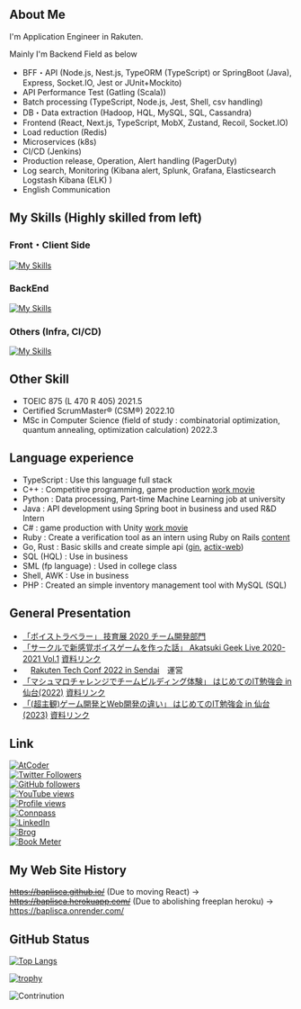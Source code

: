 ## About Me
I'm Application Engineer in Rakuten.

Mainly I'm Backend Field as below
* BFF・API (Node.js, Nest.js, TypeORM (TypeScript) or SpringBoot (Java), Express, Socket.IO, Jest or JUnit+Mockito)
* API Performance Test (Gatling (Scala))
* Batch processing (TypeScript, Node.js, Jest, Shell, csv handling)
* DB・Data extraction (Hadoop, HQL, MySQL, SQL, Cassandra)
* Frontend (React, Next.js, TypeScript, MobX, Zustand, Recoil, Socket.IO)
* Load reduction (Redis)
* Microservices (k8s)
* CI/CD (Jenkins)
* Production release, Operation, Alert handling (PagerDuty)
* Log search, Monitoring (Kibana alert, Splunk, Grafana, Elasticsearch Logstash Kibana (ELK) )
* English Communication

## My Skills (Highly skilled from left)
### Front・Client Side
[![My Skills](https://skillicons.dev/icons?i=react,ts,styledcomponents,nextjs,js,html,css,unity,materialui&perline=7)](https://skillicons.dev)

### BackEnd
[![My Skills](https://skillicons.dev/icons?i=ts,jest,nodejs,nestjs,express,spring,mysql,redis,cs,cpp,go,rust,firebase,py,rails,sqlite&perline=8)](https://skillicons.dev)

### Others (Infra, CI/CD)
[![My Skills](https://skillicons.dev/icons?i=git,docker,heroku,latex,aws,gcp,nginx,kubernetes,vim,jenkins,grafana,linux,md,mysql,vscode&perline=8)](https://skillicons.dev)

## Other Skill
* TOEIC 875 (L 470 R 405) 2021.5
* Certified ScrumMaster® (CSM®) 2022.10
* MSc in Computer Science (field of study : combinatorial optimization, quantum annealing, optimization calculation) 2022.3

## Language experience
* TypeScript : Use this language full stack
* C++ : Competitive programming, game production [work movie](https://youtu.be/c98LeJbuA24)
* Python : Data processing, Part-time Machine Learning job at university
* Java : API development using Spring boot in business and used R&D Intern
* C# : game production with Unity [work movie](https://youtu.be/vHEbxELAfvk)
* Ruby : Create a verification tool as an intern using Ruby on Rails [content](https://hackerslab.aktsk.jp/2021/03/31/102547)
* Go, Rust : Basic skills and create simple api ([gin](https://github.com/gin-gonic/gin), [actix-web](https://github.com/actix/actix-web))
* SQL (HQL) : Use in business
* SML (fp language) : Used in college class
* Shell, AWK : Use in business
* PHP : Created an simple inventory management tool with MySQL (SQL)

## General Presentation
* [「ボイストラベラー」 技育展 2020 チーム開発部門](https://talent.supporterz.jp/geekten/2020/)
* [「サークルで新感覚ボイスゲームを作った話」 Akatsuki Geek Live 2020-2021 Vol.1](https://aktsk.connpass.com/event/190782/)  [資料リンク](https://speakerdeck.com/baplisca/voicetraveler-in-akatsuki-lightning-talk)
* 　[Rakuten Tech Conf 2022 in Sendai](https://rakutentechsendai.connpass.com/event/264431/)　運営
* [「マシュマロチャレンジでチームビルディング体験」 はじめてのIT勉強会 in 仙台(2022)](https://lets-go-study-meeting.connpass.com/event/266091/)  [資料リンク](https://docs.google.com/presentation/d/1Hrw0ZhsqoEa2XX2PPY_wbf2jcEslF-p0XBGoFuerhgA/edit#slide=id.g199ce97adf9_2_121)
* [「(超主観)ゲーム開発とWeb開発の違い」 はじめてのIT勉強会 in 仙台(2023)](https://lets-go-study-meeting.connpass.com/event/276114/) [資料リンク](https://speakerdeck.com/baplisca/chao-zhu-guan-gemukai-fa-towebkai-fa-nowei-i)


## Link
[![AtCoder](https://img.shields.io/endpoint?url=https%3A%2F%2Fatcoder-badges.now.sh%2Fapi%2Fatcoder%2Fjson%2FBaplisca)](https://atcoder.jp/users/Baplisca)<br>
[![Twitter Followers](https://img.shields.io/twitter/follow/sooooouls?style=social)](https://twitter.com/sooooouls)<br>
[![GitHub followers](https://img.shields.io/github/followers/Baplisca.svg?style=social&label=follow&maxAge=86400)](https://github.com/Baplisca?tab=followers)<br>
[![YouTube views](https://img.shields.io/youtube/channel/views/UCUEUc2teEFnYEXG-MtEncrA?style=social)](https://www.youtube.com/@baplisca7980)<br>
[![Profile views](https://gpvc.arturio.dev/Baplisca)](https://github.com/Baplisca)<br>
[![Connpass](https://img.shields.io/badge/Connpass-casual-red)](https://connpass.com/user/Baplisca/)<br>
[![LinkedIn](https://img.shields.io/badge/LinkedIn-official-blue)](https://www.linkedin.com/in/koetsu-yokota/)<br>
[![Brog](https://img.shields.io/badge/Brog-casual-lightgrey)](https://baplisca.hatenablog.com/)<br>
[![Book Meter](https://img.shields.io/badge/BookMeter-casual-green)](https://bookmeter.com/users/1360670)

## My Web Site History
~~https://baplisca.github.io/~~ (Due to moving React) -> ~~https://baplisca.herokuapp.com/~~ (Due to abolishing freeplan heroku) -> https://baplisca.onrender.com/


## GitHub Status
[![Top Langs](https://github-readme-stats.vercel.app/api/top-langs/?username=baplisca&layout=compact)](https://github.com/anuraghazra/github-readme-stats)

[![trophy](https://github-profile-trophy.vercel.app/?username=baplisca&rank=SECRET,SSS,SS,S,AAA,AA,A,B&no-frame=true&no-bg=true&theme=onedark)](https://github.com/Baplisca)

![Contrinution](https://ssr-contributions-svg.vercel.app/_/Baplisca?chart=3dbar&format=svg)
